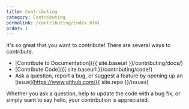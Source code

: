 ```yaml
---
title: Contributing
category: Contributing
permalink: /contributing/index.html
order: 1
---
```


It's so great that you want to contribute! There are several ways to contribute.

 - [Contribute to Documentation]({{ site.baseurl }}/contributing/docs/)
 - [Contribute Code]({{ site.baseurl }}/contributing/code/)
 - Ask a question, report a bug, or suggest a feature by opening up an [issue](https://www.github.com/{{ site.repo }}/issues)

Whether you ask a question, help to update the code with a bug fix, or
simply want to say hello, your contribution is appreciated.

